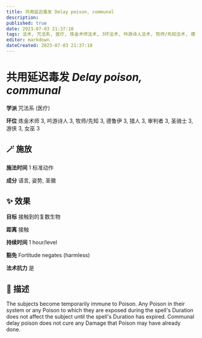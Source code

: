 ```yaml
---
title: 共用延迟毒发 Delay poison, communal
description: 
published: true
date: 2023-07-03 21:37:18
tags: 法术, 咒法系, 医疗, 炼金术师法术, 3环法术, 吟游诗人法术, 牧师/先知法术, 德鲁伊法术, 猎人法术, 审判者法术, 圣骑士法术, 游侠法术, 女巫法术
editor: markdown
dateCreated: 2023-07-03 21:37:18
---
```


# **共用延迟毒发** *Delay poison, communal*

**学派** 咒法系 (医疗) 

**环位** 炼金术师 3, 吟游诗人 3, 牧师/先知 3, 德鲁伊 3, 猎人 3, 审判者 3, 圣骑士 3, 游侠 3, 女巫 3

## 🪄 施放

**施法时间** 1 标准动作

**成分** 语言, 姿势, 圣徽

## ✨ 效果 

**目标** 接触到的复数生物 

**距离** 接触  

**持续时间** 1 hour/level 

**豁免** Fortitude negates (harmless)

**法术抗力** 是

## 📖 描述

The subjects become temporarily immune to Poison. Any Poison in their system or any Poison to which they are exposed during the spell's Duration does not affect the subject until the spell's Duration has expired. Communal delay poison does not cure any Damage that Poison may have already done.
    